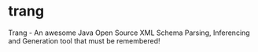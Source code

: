 # trang
Trang - An awesome Java Open Source XML Schema Parsing, Inferencing and Generation tool that must be remembered!
